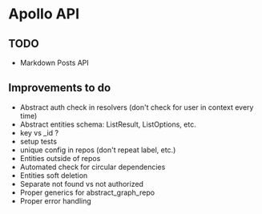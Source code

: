 # Apollo API

## TODO

- Markdown Posts API


## Improvements to do

- Abstract auth check in resolvers (don't check for user in context every time)
- Abstract entities schema: ListResult, ListOptions, etc.
- key vs _id ?
- setup tests
- unique config in repos (don't repeat label, etc.)
- Entities outside of repos
- Automated check for circular dependencies
- Entities soft deletion
- Separate not found vs not authorized
- Proper generics for abstract_graph_repo
- Proper error handling